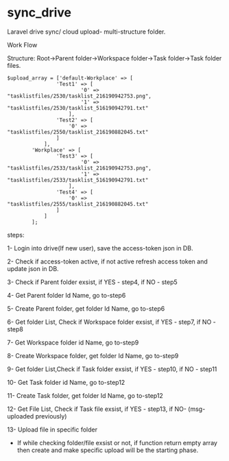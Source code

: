 # sync_drive
Laravel drive sync/ cloud upload- multi-structure folder.


Work Flow

Structure:
Root->Parent folder->Workspace folder->Task folder->Task folder files.


	$upload_array = ['default-Workplace' => [
					'Test1' => [
							'0' => "tasklistfiles/2530/tasklist_216190942753.png",
							'1' => "tasklistfiles/2530/tasklist_516190942791.txt"
						],
					'Test2' => [
						'0' => "tasklistfiles/2550/tasklist_216190882045.txt"
					]
				],
			'Workplace' => [
					'Test3' => [
							'0' => "tasklistfiles/2533/tasklist_216190942753.png",
							'1' => "tasklistfiles/2533/tasklist_516190942791.txt"
						],
					'Test4' => [
						'0' => "tasklistfiles/2555/tasklist_216190882045.txt"
					]
				]
			];
      

steps:

1- Login into drive(If new user), save the access-token json in DB. 

2- Check if access-token active, if not active refresh access token and update json in DB.

3- Check if Parent folder exsist, if YES - step4, if NO - step5

4- Get Parent folder Id Name, go to-step6

5- Create Parent folder, get folder Id Name, go to-step6

6- Get folder List, Check if Workspace folder exsist, if YES - step7, if NO - step8

7- Get Workspace folder id Name, go to-step9

8- Create Workspace folder, get folder Id Name, go to-step9

9- Get folder List,Check if Task folder exsist, if YES - step10, if NO - step11

10- Get Task folder id Name, go to-step12

11- Create Task folder, get folder Id Name, go to-step12

12- Get File List, Check if Task file exsist, if YES - step13, if NO- (msg-uploaded previously)

13- Upload file in specific folder

 * If while checking folder/file exsist or not, if function return empty array then create
  and make specific upload will be the starting phase. 
  
  



    
  
